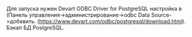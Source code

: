 Для запуска нужен Devart ODBC Driver for PostgreSQL настройка в (Панель управления->администрирование->odbc Data Source->добавить. (https://www.devart.com/odbc/postgresql/download.html). Бэкап БД PostgreSQL.
